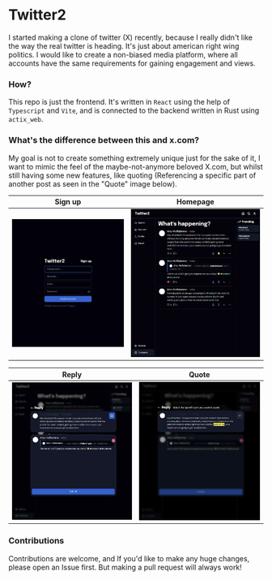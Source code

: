 # Twitter2
I started making a clone of twitter (X) recently, because I really didn't like the way the real twitter is heading. It's just about american right wing politics. I would like to create a non-biased media platform, where all accounts have the same requirements for gaining engagement and views. 

### How?
This repo is just the frontend. It's written in `React` using the help of `Typescript` and `Vite`, and is connected to the backend written in Rust using `actix_web`.

### What's the difference between this and x.com?
My goal is not to create something extremely unique just for the sake of it, I want to mimic the feel of the maybe-not-anymore beloved X.com, but whilst still having some new features, like quoting (Referencing a specific part of another post as seen in the "Quote" image below).

Sign up | Homepage
:--:|:--:
![Sign up](./.github/screenshots/sign-up.jpg) | ![Homepage](./.github/screenshots/home.jpg)

Reply | Quote
:--:|:--:
![Reply](./.github/screenshots/reply.jpg) | ![Quote](./.github/screenshots/quote.jpg)

### Contributions
Contributions are welcome, and If you'd like to make any huge changes, please open an Issue first. But making a pull request will always work!
